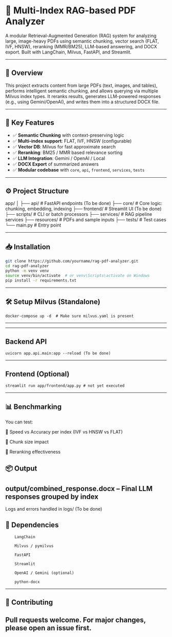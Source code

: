 # 📄 Multi-Index RAG-based PDF Analyzer

A modular Retrieval-Augmented Generation (RAG) system for analyzing large, image-heavy PDFs using semantic chunking, vector search (FLAT, IVF, HNSW), reranking (MMR/BM25), LLM-based answering, and DOCX export. Built with LangChain, Milvus, FastAPI, and Streamlit.

---

## 🚀 Overview

This project extracts content from large PDFs (text, images, and tables), performs intelligent semantic chunking, and allows querying via multiple Milvus index types. It reranks results, generates LLM-powered responses (e.g., using Gemini/OpenAI), and writes them into a structured DOCX file.

---

## 🧠 Key Features

- ✅ **Semantic Chunking** with context-preserving logic
- ✅ **Multi-index support**: FLAT, IVF, HNSW (configurable)
- ✅ **Vector DB**: Milvus for fast approximate search
- ✅ **Reranking**: BM25 / MMR based relevance sorting
- ✅ **LLM Integration**: Gemini / OpenAI / Local
- ✅ **DOCX Export** of summarized answers
- ✅ **Modular codebase** with `core`, `api`, `frontend`, `services`, `tests`

---

## ⚙️ Project Structure

app/
│
├── api/ # FastAPI endpoints (To be done)
├── core/ # Core logic: chunking, embedding, indexing
├── frontend/ # Streamlit UI (To be done)
├── scripts/ # CLI or batch processors
├── services/ # RAG pipeline services
├── resources/ # PDFs and sample inputs
├── tests/ # Test cases
└── main.py # Entry point


---

## 📥 Installation

```bash
git clone https://github.com/yourname/rag-pdf-analyzer.git
cd rag-pdf-analyzer
python -m venv venv
source venv/bin/activate  # or venv\Scripts\activate on Windows
pip install -r requirements.txt
```
---
## 🛠️ Setup Milvus (Standalone)
```
docker-compose up -d  # Make sure milvus.yaml is present
```
---

---
## Backend API
```
uvicorn app.api.main:app --reload (To be done)
```
---
## Frontend (Optional)
```
streamlit run app/frontend/app.py # not yet executed

```
---
## 📊 Benchmarking
You can test:

🔹 Speed vs Accuracy per index (IVF vs HNSW vs FLAT)

🔹 Chunk size impact

🔹 Reranking effectiveness

## 📦 Output
output/combined_response.docx – Final LLM responses grouped by index
---
Logs and errors handled in logs/ (To be done)

## 🧩 Dependencies
        LangChain

        Milvus / pymilvus

        FastAPI

        Streamlit

        OpenAI / Gemini (optional)

        python-docx
---
## 🙌 Contributing
Pull requests welcome. For major changes, please open an issue first.
---